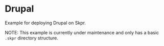 # Drupal

Example for deploying Drupal on Skpr.

NOTE: This example is currently under maintenance and only has a basic `.skpr` directory structure.